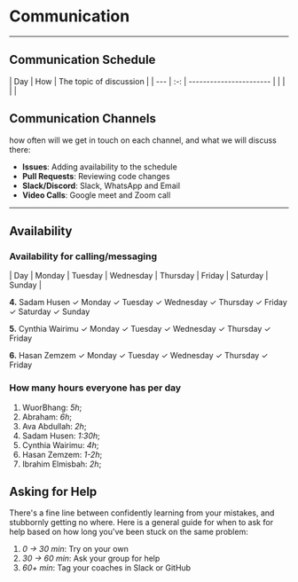 <!-- this template is for inspiration, feel free to change it however you like! 
Careful! be sure to protect your privacy when filling out this document 
everything you write here will be public so share only what you are comfortable 
sharing online you can share the rest in confidence with you group by another
 channel -->

# Communication

--------------------------------------------------------------------------------

## Communication Schedule

| Day | How | The topic of discussion | | --- | :-: | ----------------------- |
 | | | |

## Communication Channels

how often will we get in touch on each channel, and what we will discuss there:

- **Issues**: Adding availability to the schedule
- **Pull Requests**: Reviewing code changes
- **Slack/Discord**: Slack, WhatsApp and Email
- **Video Calls**: Google meet and Zoom call

--------------------------------------------------------------------------------

## Availability

### Availability for calling/messaging

| Day | Monday | Tuesday | Wednesday | Thursday | Friday | Saturday | Sunday |

**4.**  Sadam Husen ✓ Monday ✓ Tuesday ✓ Wednesday ✓ Thursday ✓ Friday ✓
Saturday ✓ Sunday

**5.**  Cynthia Wairimu ✓ Monday ✓ Tuesday ✓ Wednesday ✓ Thursday ✓ Friday

**6.**  Hasan Zemzem ✓ Monday ✓ Tuesday ✓ Wednesday ✓ Thursday ✓ Friday

### How many hours everyone has per day

 1. WuorBhang: _5h_;
 2. Abraham: _6h_;
 3. Ava Abdullah: _2h_;
 4. Sadam Husen: _1:30h_;
 5. Cynthia Wairimu: _4h_;
 6. Hasan Zemzem: _1-2h_;
 7. Ibrahim Elmisbah: _2h_;

## Asking for Help

There's a fine line between confidently learning from your mistakes,
and stubbornly getting no where. Here is a general guide for when to ask for help
based on how long you've been stuck on the same problem:

1. _0 -> 30 min_: Try on your own
2. _30 -> 60 min_: Ask your group for help
3. _60+ min_: Tag your coaches in Slack or GitHub
